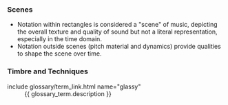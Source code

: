 ### Scenes
- Notation within rectangles is considered a "scene" of music, depicting the overall texture and quality of sound but not a literal representation, especially in the time domain.
- Notation outside scenes (pitch material and dynamics) provide qualities to shape the scene over time.

### Timbre and Techniques
<dl>
    <dt>include glossary/term_link.html name="glassy"</dt>
    <dd>
        {{ glossary_term.description }}
    </dd>
</dl>
